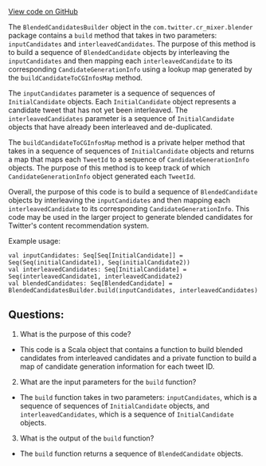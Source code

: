 [View code on GitHub](https://github.com/misbahsy/the-algorithm/cr-mixer/server/src/main/scala/com/twitter/cr_mixer/blender/BlendedCandidatesBuilder.scala)

The `BlendedCandidatesBuilder` object in the `com.twitter.cr_mixer.blender` package contains a `build` method that takes in two parameters: `inputCandidates` and `interleavedCandidates`. The purpose of this method is to build a sequence of `BlendedCandidate` objects by interleaving the `inputCandidates` and then mapping each `interleavedCandidate` to its corresponding `CandidateGenerationInfo` using a lookup map generated by the `buildCandidateToCGInfosMap` method. 

The `inputCandidates` parameter is a sequence of sequences of `InitialCandidate` objects. Each `InitialCandidate` object represents a candidate tweet that has not yet been interleaved. The `interleavedCandidates` parameter is a sequence of `InitialCandidate` objects that have already been interleaved and de-duplicated. 

The `buildCandidateToCGInfosMap` method is a private helper method that takes in a sequence of sequences of `InitialCandidate` objects and returns a map that maps each `TweetId` to a sequence of `CandidateGenerationInfo` objects. The purpose of this method is to keep track of which `CandidateGenerationInfo` object generated each `TweetId`. 

Overall, the purpose of this code is to build a sequence of `BlendedCandidate` objects by interleaving the `inputCandidates` and then mapping each `interleavedCandidate` to its corresponding `CandidateGenerationInfo`. This code may be used in the larger project to generate blended candidates for Twitter's content recommendation system. 

Example usage:

```
val inputCandidates: Seq[Seq[InitialCandidate]] = Seq(Seq(initialCandidate1), Seq(initialCandidate2))
val interleavedCandidates: Seq[InitialCandidate] = Seq(interleavedCandidate1, interleavedCandidate2)
val blendedCandidates: Seq[BlendedCandidate] = BlendedCandidatesBuilder.build(inputCandidates, interleavedCandidates)
```
## Questions: 
 1. What is the purpose of this code?
- This code is a Scala object that contains a function to build blended candidates from interleaved candidates and a private function to build a map of candidate generation information for each tweet ID.

2. What are the input parameters for the `build` function?
- The `build` function takes in two parameters: `inputCandidates`, which is a sequence of sequences of `InitialCandidate` objects, and `interleavedCandidates`, which is a sequence of `InitialCandidate` objects.

3. What is the output of the `build` function?
- The `build` function returns a sequence of `BlendedCandidate` objects.